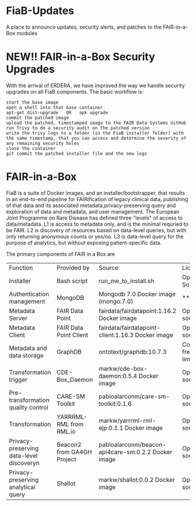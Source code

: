 # FiaB-Updates
A place to announce updates, security alerts, and patches to the FAIR-in-a-Box modules

# NEW!!  FAIR-in-a-Box Security Upgrades

With the arrival of ERDERA, we have improved the way we handle security upgrades on all FiaB components.  The basic workflow is:

```
start the base image
open a shell into that base container
apt-get dist-upgrade   OR   apk upgrade
commit the patched image
upload the patched, timestamped image to the FAIR Data Systems GitHub
run Trivy to do a security audit on the patched version
write the trivy logs to a folder (in the FiaB installer folder) with the same timestamp, that you can access and determine the severity of any remaining security holes
close the container
git commit the patched installer file and the new logs
```




# FAIR-in-a-Box

FiaB is a suite of Docker images, and an installer/bootstrapper, that results in an end-to-end pipeline for FAIRification of legacy clinical data, publishing of that data and its associated metadata,privacy-preserving query and exploration of data and metadata, and user management. The European Joint Programme on Rare Disease has defined three "levels" of access to data/metadata.  L1 is access to metadata only, and is the minimal requried to be FAIR.  L2 is discovery of resources based on data-level queries, but with only returning anonymous counts or yes/no.  L3 is data-level query for the purpose of analytics, but without exposing patient-specific data.

The primary components of FAIR in a Box are

<table><tr><td>Function</td><td>Provided by</td><td>Source</td><td>License</td><td>Required/Optional</td></tr>

<tr>
<td>Installer</td>
<td>Bash script</td>
<td>run_me_to_install.sh</td>
<td>Open Source</td>
<td>Required L1</td>
</tr>

<tr>
<td>Authentication management</td>
<td>MongoDB</td>
<td>Mongodb 7.0 Docker image (mongo:7.0)</td>
<td>******</td>
<td>Required L1</td>
</tr>

<tr>
<td>Metadata Server</td>
<td>FAIR Data Point</td>
<td>fairdata/fairdatapoint:1.16.2 Docker image</td>
<td>Open source</td>
<td>Required L1</td>
</tr>


<tr>
<td>Metadata Client</td>
<td>FAIR Data Point Client</td>
<td>fairdata/fairdatapoint-client:1.16.3 Docker image</td>
<td>Open source</td>
<td>Required L1</td>
</tr>


<tr>
<td>Metadata and data storage</td>
<td>GraphDB</td>
<td>ontotext/graphdb:10.7.3</td>
<td>Commercial, free-for-limited-use</td>
<td>Required L1</td>
</tr>


<tr>
<td>Transformation trigger</td>
<td>CDE-Box_Daemon</td>
<td>markw/cde-box-daemon:0.5.4  Docker image</td>
<td>Open source</td>
<td>Optional; Required L2</td>
</tr>


<tr>
<td>Pre-transformation quality control</td>
<td>CARE-SM Toolkit</td>
<td>pabloalarconm/care-sm-toolkit:0.1.6</td>
<td>Open source</td>
<td>Optional; Required L2</td>
</tr>

<tr>
<td>Transformation</td>
<td>YARRRML-RML from RML.io</td>
<td>markw/yarrrml-rml-ejp:0.1.1 Docker image</td>
<td>Open source</td>
<td>Optional; Required L2</td>
</tr>


<tr>
<td>Privacy-preserving data-level discoveryn</td>
<td>Beacon2 from GA4GH Project</td>
<td>pabloalarconm/beacon-api4care-sm:0.2.2 Docker image</td>
<td>Open source</td>
<td>Optional; Required L2</td>
</tr>


<tr>
<td>Privacy-preserving analytical query</td>
<td>Shallot</td>
<td>markw/shallot:0.0.2 Docker image</td>
<td>Open source</td>
<td>Optional; Required L3</td>
</tr>


